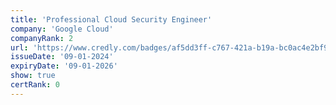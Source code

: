 ```yaml
---
title: 'Professional Cloud Security Engineer'
company: 'Google Cloud'
companyRank: 2
url: 'https://www.credly.com/badges/af5dd3ff-c767-421a-b19a-bc0ac4e2bf96/'
issueDate: '09-01-2024'
expiryDate: '09-01-2026'
show: true
certRank: 0
---
```


